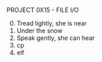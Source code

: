 PROJECT 0X15 - FILE I/O

0. Tread lightly, she is near
1. Under the snow
2. Speak gently, she can hear
3. cp
4. elf
